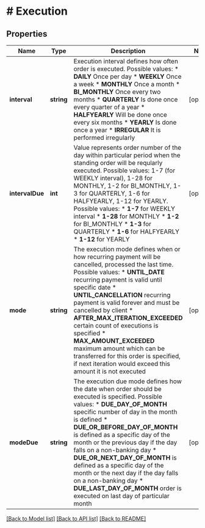 # # Execution

## Properties

Name | Type | Description | Notes
------------ | ------------- | ------------- | -------------
**interval** | **string** | Execution interval defines how often order is executed.  Possible values: * __DAILY__ Once per day * __WEEKLY__ Once a week * __MONTHLY__ Once a month * __BI_MONTHLY__ Once every two months * __QUARTERLY__ Is done once every quarter of a year * __HALFYEARLY__ Will be done once every six months * __YEARLY__ Is done once a year * __IRREGULAR__ It is performed irregularly | [optional]
**intervalDue** | **int** | Value represents order number of the day within particular period when the standing order will be reqularly executed.  Possible values: 1-7 (for WEEKLY interval), 1-28 for MONTHLY, 1-2 for BI_MONTHLY, 1-3 for QUARTERLY, 1-6 for HALFYEARLY, 1-12 for YEARLY.  Possible values: * __1-7__ for WEEKLY interval * __1-28__ for MONTHLY * __1-2__ for BI_MONTHLY * __1-3__ for QUARTERLY * __1-6__ for HALFYEARLY * __1-12__ for YEARLY | [optional]
**mode** | **string** | The execution mode defines when or how recurring payment will be cancelled, processed the last time.  Possible values: * __UNTIL_DATE__ recurring payment is valid until specific date * __UNTIL_CANCELLATION__ recurring payment is valid forever and must be cancelled by client * __AFTER_MAX_ITERATION_EXCEEDED__ certain count of executions is specified * __MAX_AMOUNT_EXCEEDED__ maximum amount which can be transferred for this order is specified, if next iteration would exceed this amount it is not executed | [optional]
**modeDue** | **string** | The execution due mode defines how the date when order should be executed is specified.  Possible values: * __DUE_DAY_OF_MONTH__ specific number of day in the month is defined * __DUE_OR_BEFORE_DAY_OF_MONTH__ is defined as a specific day of the month or the previous day if the day falls on a non-banking day * __DUE_OR_NEXT_DAY_OF_MONTH__ is defined as a specific day of the month or the next day if the day falls on a non-banking day * __DUE_LAST_DAY_OF_MONTH__ order is executed on last day of particular month | [optional]

[[Back to Model list]](../../README.md#models) [[Back to API list]](../../README.md#endpoints) [[Back to README]](../../README.md)
